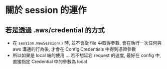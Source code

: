 # 關於 session 的運作

## 若是透過 .aws/credential 的方式
- 在 `session.NewSession()` 時, 並不會從 file 中取得參數, 會在執行一次任何與 aws 溝通的行為後, 才會在 Config.Credentials 中得到憑證參數
- 所以如果是 local 端的使用 ... 若不想延宕 request 的速度, 最好在 config 中, 直接指定 Credential 中的參數為 local